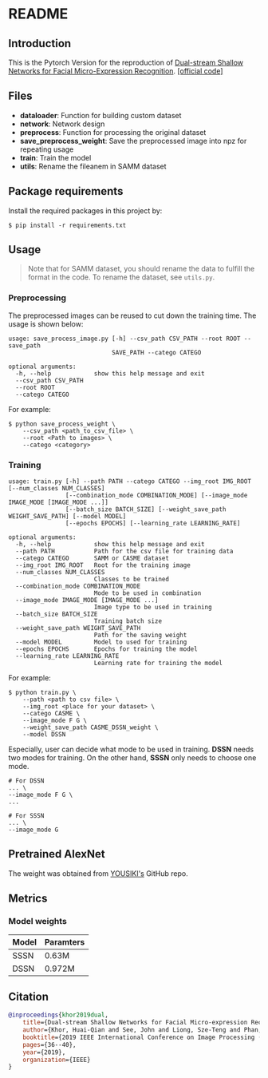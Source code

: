 # README

## Introduction
This is the Pytorch Version for the reproduction of [Dual-stream Shallow Networks for Facial Micro-Expression Recognition](https://ieeexplore.ieee.org/document/8802965). [[official code]](https://github.com/IcedDoggie/DSSN-MER)

## Files
* **dataloader**: Function for building custom dataset
* **network**: Network design
* **preprocess**: Function for processing the original dataset
* **save_preprocess_weight**: Save the preprocessed image into npz for repeating usage
* **train**: Train the model
* **utils**: Rename the fileanem in SAMM dataset

## Package requirements
Install the required packages in this project by:
```shell
$ pip install -r requirements.txt
```

## Usage
> Note that for SAMM dataset, you should rename the data to fulfill the format in the code. To rename the dataset, see `utils.py`.
> 
### Preprocessing
The preprocessed images can be reused to cut down the training time. The usage is shown below:
```
usage: save_process_image.py [-h] --csv_path CSV_PATH --root ROOT --save_path
                             SAVE_PATH --catego CATEGO

optional arguments:
  -h, --help            show this help message and exit
  --csv_path CSV_PATH
  --root ROOT
  --catego CATEGO
```

For example:
```shell
$ python save_process_weight \
    --csv_path <path_to_csv_file> \
    --root <Path to images> \
    --catego <category>
```

### Training
```
usage: train.py [-h] --path PATH --catego CATEGO --img_root IMG_ROOT [--num_classes NUM_CLASSES]
                [--combination_mode COMBINATION_MODE] [--image_mode IMAGE_MODE [IMAGE_MODE ...]]
                [--batch_size BATCH_SIZE] [--weight_save_path WEIGHT_SAVE_PATH] [--model MODEL]
                [--epochs EPOCHS] [--learning_rate LEARNING_RATE]

optional arguments:
  -h, --help            show this help message and exit
  --path PATH           Path for the csv file for training data
  --catego CATEGO       SAMM or CASME dataset
  --img_root IMG_ROOT   Root for the training image
  --num_classes NUM_CLASSES
                        Classes to be trained
  --combination_mode COMBINATION_MODE
                        Mode to be used in combination
  --image_mode IMAGE_MODE [IMAGE_MODE ...]
                        Image type to be used in training
  --batch_size BATCH_SIZE
                        Training batch size
  --weight_save_path WEIGHT_SAVE_PATH
                        Path for the saving weight
  --model MODEL         Model to used for training
  --epochs EPOCHS       Epochs for training the model
  --learning_rate LEARNING_RATE
                        Learning rate for training the model
```

For example:
```shell
$ python train.py \
    --path <path to csv file> \
    --img_root <place for your dataset> \
    --catego CASME \
    --image_mode F G \
    --weight_save_path CASME_DSSN_weight \
    --model DSSN
```

Especially, user can decide what mode to be used in training. **DSSN** needs two modes for training. On the other hand, **SSSN** only needs to choose one mode.
```
# For DSSN
... \
--image_mode F G \
...

# For SSSN
... \
--image_mode G
```

## Pretrained AlexNet
The weight was obtained from [YOUSIKI's](https://github.com/YOUSIKI/PyTorch-AlexNet) GitHub repo.

## Metrics

### Model weights

| Model | Paramters |
| ----- | --------- |
| SSSN  | 0.63M     |
| DSSN  | 0.972M    |

## Citation
```bibtex
@inproceedings{khor2019dual,
    title={Dual-stream Shallow Networks for Facial Micro-expression Recognition},
    author={Khor, Huai-Qian and See, John and Liong, Sze-Teng and Phan, Raphael CW and Lin, Weiyao},
    booktitle={2019 IEEE International Conference on Image Processing (ICIP)},
    pages={36--40},
    year={2019},
    organization={IEEE}
}
```
